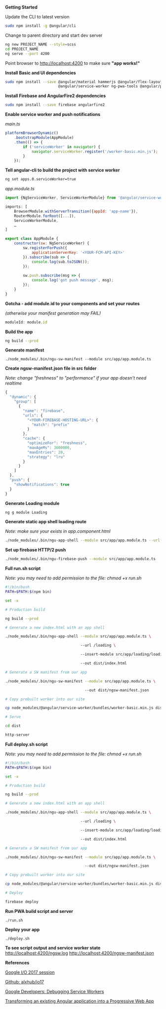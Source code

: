 **Getting Started**

Update the CLI to latest version

```bash
sudo npm install -g @angular/cli
```

Change to parent directory and start dev server

```bash
ng new PROJECT_NAME --style=scss
cd PROJECT_NAME
ng serve --port 4200
```

Point browser to [http://localhost:4200](http://localhost:4200) to make sure **"app works!"**


**Install Basic and UI dependencies**

```bash
sudo npm install --save @angular/material hammerjs @angular/flex-layout rxjs @angular/animations \
                        @angular/service-worker ng-pwa-tools @angular/platform-server
```


**Install Firebase and AngularFire2 dependencies**

```bash
sudo npm install --save firebase angularfire2
```


**Enable service worker and push notifications**

_main.ts_

```javascript
platformBrowserDynamic()
    .bootstrapModule(AppModule)
    .then(() => {
        if ('serviceWorker' in navigator) {
            navigator.serviceWorker.register('/worker-basic.min.js');
        }
    });
```

**Tell angular-cli to build the project with service worker**
```bash
ng set apps.0.serviceWorker=true
```

_app.module.ts_

```javascript
import {NgServiceWorker, ServiceWorkerModule} from '@angular/service-worker';

imports: [
    BrowserModule.withServerTransition({appId: 'app-name'}),
    RouterModule.forRoot([...]),
    ServiceWorkerModule,
    …
]

export class AppModule {
    constructor(sw: NgServiceWorker) {
        sw.registerForPush({
            applicationServerKey: '<YOUR-FCM-API-KEY>'
        }).subscribe(sub => {
            console.log(sub.toJSON());
        });
     
        sw.push.subscribe(msg => {
            console.log('got push message', msg);
        });
    }
}
```


**Gotcha - add module.id to your components and set your routes**

_(otherwise your manifest generation may FAIL)_

```javascript
moduleId: module.id
```


**Build the app**

```bash
ng build --prod
```


**Generate manifest**

```bashh
./node_modules/.bin/ngu-sw-manifest --module src/app/app.module.ts
```


**Create ngsw-manifest.json file in src folder**

_Note: change "freshness" to "performance" if your app doesn't need realtime_

```javascript
{
  "dynamic": {
    "group": [
      {
        "name": "firebase",
        "urls": {
          "<YOUR-FIREBASE-HOSTING-URL>": {
            "match": "prefix"
          }
        },
        "cache": {
          "optimizeFor": "freshness",
          "maxAgeMs": 3600000,
          "maxEntries": 20,
          "strategy": "lru"
        }
      }
    ]
  },
  "push": {
    "showNotifications": true
  }
}
```


**Generate Loading module**

```bash
ng g module Loading
```


**Generate static app shell loading route**

_Note: make sure your <router-outlet></router-outlet> exists in app.component.html_

```bash
./node_modules/.bin/ngu-app-shell --module src/app/app.module.ts --url /loading --insert-module src/app/loading/loading.module.ts
```


**Set up firebase HTTP/2 push**

```bash
./node_modules/.bin/ngu-firebase-push --module src/app/app.module.ts
```


**Full run.sh script**

_Note: you may need to add permission to the file: chmod +x run.sh_

```bash
#!/bin/bash
PATH=$PATH:$(npm bin)

set -x

# Production build

ng build --prod

# Generate a new index.html with an app shell

./node_modules/.bin/ngu-app-shell --module src/app/app.module.ts \

                                  --url /loading \

                                  --insert-module src/app/loading/loading.module.ts \

                                  --out dist/index.html

# Generate a SW manifest from our app

./node_modules/.bin/ngu-sw-manifest --module src/app/app.module.ts \

                                    --out dist/ngsw-manifest.json

# Copy prebuilt worker into our site

cp node_modules/@angular/service-worker/bundles/worker-basic.min.js dist/

# Serve

cd dist

http-server
```


**Full deploy.sh script**

_Note: you may need to add permission to the file: chmod +x run.sh_

```bash
#!/bin/bash
PATH=$PATH:$(npm bin)

set -x

# Production build

ng build --prod

# Generate a new index.html with an app shell

./node_modules/.bin/ngu-app-shell --module src/app/app.module.ts \

                                  --url /loading \

                                  --insert-module src/app/loading/loading.module.ts \

                                  --out dist/index.html

# Generate a SW manifest from our app

./node_modules/.bin/ngu-sw-manifest --module src/app/app.module.ts \

                                    --out dist/ngsw-manifest.json

# Copy prebuilt worker into our site

cp node_modules/@angular/service-worker/bundles/worker-basic.min.js dist/

# Deploy

firebase deploy
```


**Run PWA build script and server**

```
./run.sh
```


**Deploy your app**

```
./deploy.sh
```

**To see script output and service worker state**
[http://localhost:4200/ngsw.log](http://localhost:4200/ngsw.log)
[http://localhost:4200/ngsw-manifest.json](http://localhost:4200/ngsw-manifest.json)


**References** 

[Google I/O 2017 session](https://events.google.com/io/schedule/?section=may-18&sid=5bd70da9-c3b6-4b39-85c2-a8fbe140b7f2)

[Github: alxhub/io17](https://goo.gl/LuPq0r)

[Google Developers: Debugging Service Workers](https://goo.gl/i5HePC)

[Transforming an existing Angular application into a Progressive Web App](https://medium.com/@cdeniz/transforming-an-existing-angular-application-into-a-progressive-web-app-d48869ba391f)
